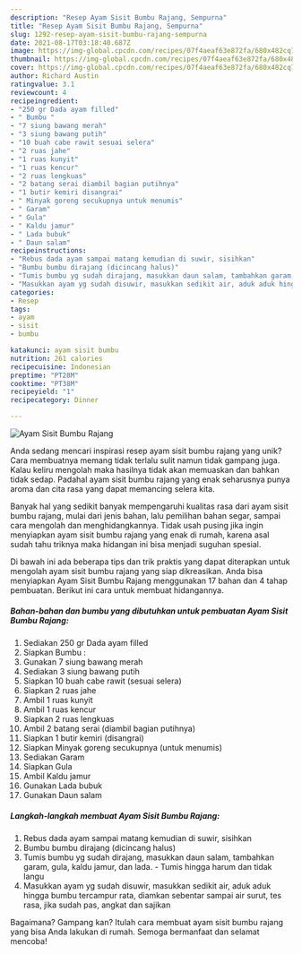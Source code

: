 ```yaml
---
description: "Resep Ayam Sisit Bumbu Rajang, Sempurna"
title: "Resep Ayam Sisit Bumbu Rajang, Sempurna"
slug: 1292-resep-ayam-sisit-bumbu-rajang-sempurna
date: 2021-08-17T03:18:40.687Z
image: https://img-global.cpcdn.com/recipes/07f4aeaf63e872fa/680x482cq70/ayam-sisit-bumbu-rajang-foto-resep-utama.jpg
thumbnail: https://img-global.cpcdn.com/recipes/07f4aeaf63e872fa/680x482cq70/ayam-sisit-bumbu-rajang-foto-resep-utama.jpg
cover: https://img-global.cpcdn.com/recipes/07f4aeaf63e872fa/680x482cq70/ayam-sisit-bumbu-rajang-foto-resep-utama.jpg
author: Richard Austin
ratingvalue: 3.1
reviewcount: 4
recipeingredient:
- "250 gr Dada ayam filled"
- " Bumbu "
- "7 siung bawang merah"
- "3 siung bawang putih"
- "10 buah cabe rawit sesuai selera"
- "2 ruas jahe"
- "1 ruas kunyit"
- "1 ruas kencur"
- "2 ruas lengkuas"
- "2 batang serai diambil bagian putihnya"
- "1 butir kemiri disangrai"
- " Minyak goreng secukupnya untuk menumis"
- " Garam"
- " Gula"
- " Kaldu jamur"
- " Lada bubuk"
- " Daun salam"
recipeinstructions:
- "Rebus dada ayam sampai matang kemudian di suwir, sisihkan"
- "Bumbu bumbu dirajang (dicincang halus)"
- "Tumis bumbu yg sudah dirajang, masukkan daun salam, tambahkan garam, gula, kaldu jamur, dan lada. Tumis hingga harum dan tidak langu"
- "Masukkan ayam yg sudah disuwir, masukkan sedikit air, aduk aduk hingga bumbu tercampur rata, diamkan sebentar sampai air surut, tes rasa, jika sudah pas, angkat dan sajikan"
categories:
- Resep
tags:
- ayam
- sisit
- bumbu

katakunci: ayam sisit bumbu 
nutrition: 261 calories
recipecuisine: Indonesian
preptime: "PT28M"
cooktime: "PT38M"
recipeyield: "1"
recipecategory: Dinner

---
```



![Ayam Sisit Bumbu Rajang](https://img-global.cpcdn.com/recipes/07f4aeaf63e872fa/680x482cq70/ayam-sisit-bumbu-rajang-foto-resep-utama.jpg)

Anda sedang mencari inspirasi resep ayam sisit bumbu rajang yang unik? Cara membuatnya memang tidak terlalu sulit namun tidak gampang juga. Kalau keliru mengolah maka hasilnya tidak akan memuaskan dan bahkan tidak sedap. Padahal ayam sisit bumbu rajang yang enak seharusnya punya aroma dan cita rasa yang dapat memancing selera kita.

Banyak hal yang sedikit banyak mempengaruhi kualitas rasa dari ayam sisit bumbu rajang, mulai dari jenis bahan, lalu pemilihan bahan segar, sampai cara mengolah dan menghidangkannya. Tidak usah pusing jika ingin menyiapkan ayam sisit bumbu rajang yang enak di rumah, karena asal sudah tahu triknya maka hidangan ini bisa menjadi suguhan spesial.




Di bawah ini ada beberapa tips dan trik praktis yang dapat diterapkan untuk mengolah ayam sisit bumbu rajang yang siap dikreasikan. Anda bisa menyiapkan Ayam Sisit Bumbu Rajang menggunakan 17 bahan dan 4 tahap pembuatan. Berikut ini cara untuk membuat hidangannya.

<!--inarticleads1-->

##### Bahan-bahan dan bumbu yang dibutuhkan untuk pembuatan Ayam Sisit Bumbu Rajang:

1. Sediakan 250 gr Dada ayam filled
1. Siapkan  Bumbu :
1. Gunakan 7 siung bawang merah
1. Sediakan 3 siung bawang putih
1. Siapkan 10 buah cabe rawit (sesuai selera)
1. Siapkan 2 ruas jahe
1. Ambil 1 ruas kunyit
1. Ambil 1 ruas kencur
1. Siapkan 2 ruas lengkuas
1. Ambil 2 batang serai (diambil bagian putihnya)
1. Siapkan 1 butir kemiri (disangrai)
1. Siapkan  Minyak goreng secukupnya (untuk menumis)
1. Sediakan  Garam
1. Siapkan  Gula
1. Ambil  Kaldu jamur
1. Gunakan  Lada bubuk
1. Gunakan  Daun salam




<!--inarticleads2-->

##### Langkah-langkah membuat Ayam Sisit Bumbu Rajang:

1. Rebus dada ayam sampai matang kemudian di suwir, sisihkan
1. Bumbu bumbu dirajang (dicincang halus)
1. Tumis bumbu yg sudah dirajang, masukkan daun salam, tambahkan garam, gula, kaldu jamur, dan lada. - Tumis hingga harum dan tidak langu
1. Masukkan ayam yg sudah disuwir, masukkan sedikit air, aduk aduk hingga bumbu tercampur rata, diamkan sebentar sampai air surut, tes rasa, jika sudah pas, angkat dan sajikan




Bagaimana? Gampang kan? Itulah cara membuat ayam sisit bumbu rajang yang bisa Anda lakukan di rumah. Semoga bermanfaat dan selamat mencoba!
